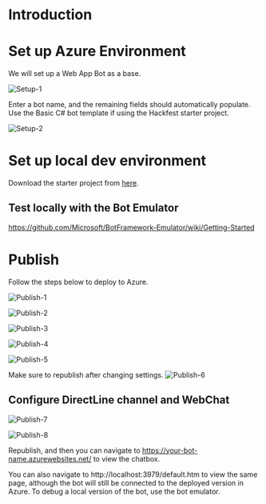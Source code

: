 # Introduction 
# Set up Azure Environment
We will set up a Web App Bot as a base.

![Setup-1](./assets/Setup-1.png)

Enter a bot name, and the remaining fields should automatically populate. Use the Basic C# bot template if using the Hackfest starter project.

![Setup-2](./assets/Setup-2.png)

# Set up local dev environment

Download the starter project from [here](https://intergen1-my.sharepoint.com/:f:/r/personal/openders_intergen_org_nz/Documents/Projects/Bot-Hackfest/Base?csf=1&e=pB9FOI). 

## Test locally with the Bot Emulator
https://github.com/Microsoft/BotFramework-Emulator/wiki/Getting-Started

# Publish
Follow the steps below to deploy to Azure.

![Publish-1](./assets/Publish-1.png)

![Publish-2](./assets/Publish-2.png)

![Publish-3](./assets/Publish-3.png)

![Publish-4](./assets/Publish-4.png)

![Publish-5](./assets/Publish-5.png)

Make sure to republish after changing settings.
![Publish-6](./assets/Publish-6.png)

## Configure DirectLine channel and WebChat

![Publish-7](./assets/Publish-7.png)

![Publish-8](./assets/Publish-8.png)

Republish, and then you can navigate to https://your-bot-name.azurewebsites.net/ to view the chatbox.

You can also navigate to http://localhost:3979/default.htm to view the same page, although the bot will still be connected to the deployed version in Azure. To debug a local version of the bot, use the bot emulator.